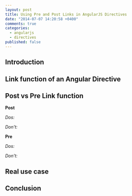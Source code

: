 ```yaml
---
layout: post
title: Using Pre and Post Links in AngularJS Directives
date: "2014-07-07 14:20:58 +0400"
comments: true
categories: 
  - angularjs
  - directives
published: false
---
```


## Introduction

## Link function of an Angular Directive

## Post vs Pre Link function

**Post**

_Dos:_

_Don't:_

**Pre**

_Dos:_

_Don't:_

## Real use case


## Conclusion








